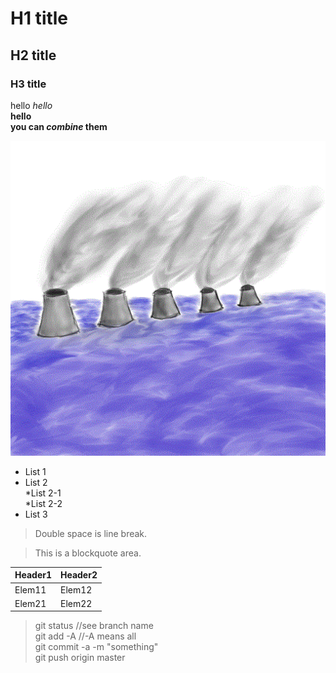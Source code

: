 # H1 title
## H2 title
### H3 title

hello
*hello*  
**hello**  
**you can *combine* them**  

![insert picture](/image/201210b.gif)  

* List 1  
* List 2  
	*List 2-1  
	*List 2-2  
* List 3  

> Double space is line break.

> This is a blockquote area.

Header1 | Header2
--------|--------
Elem11 | Elem12
Elem21 | Elem22

> git status //see branch name  
> git add -A //-A means all  
> git commit -a -m "something"  
> git push origin master  